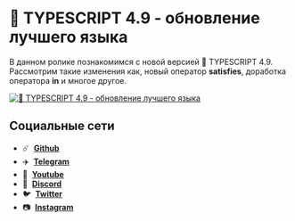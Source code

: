 # 🧙 TYPESCRIPT 4.9 - обновление лучшего языка

В данном ролике познакомимся с новой версией 🧙 TYPESCRIPT 4.9. Рассмотрим такие изменения как, новый оператор **satisfies**, доработка оператора **in** и многое другое.

[![🧙 TYPESCRIPT 4.9 - обновление лучшего языка](https://img.youtube.com/vi/_gsH1tIv27M/maxresdefault.jpg)](https://youtu.be/_gsH1tIv27M)

## Социальные сети

- :comet: &nbsp;**[Github](https://github.com/debabin)**
- :airplane: &nbsp;**[Telegram](https://t.me/siberiacancode)**
- :popcorn: &nbsp;**[Youtube](https://www.youtube.com/c/SIBERIACANCODE)**
- :robot: &nbsp;**[Discord](https://discord.gg/VqubFtXM)**
- :bird: &nbsp;**[Twitter](https://twitter.com/db_dzo)**
- :camera: &nbsp;**[Instagram](https://www.instagram.com/db_babin/)**
